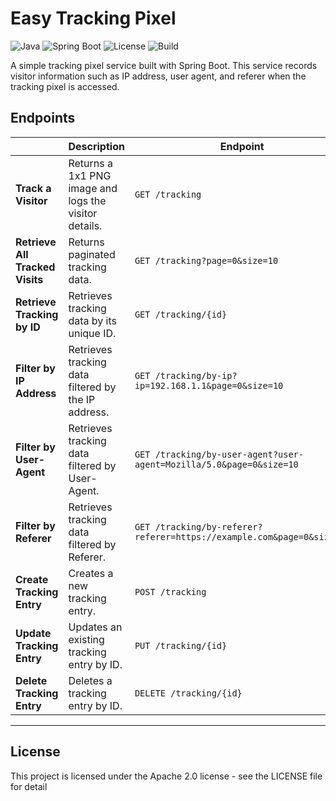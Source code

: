 # Easy Tracking Pixel

![Java](https://img.shields.io/badge/Java-21-blue)
![Spring Boot](https://img.shields.io/badge/Spring_Boot-3.2.2-green)
![License](https://img.shields.io/badge/License-Apache2-yellow)
![Build](https://img.shields.io/badge/Build-Maven-red)

A simple tracking pixel service built with Spring Boot. This service records visitor information such as IP address, user agent, and referer when the tracking pixel is accessed.

## Endpoints
|         | Description                          | Endpoint   |
|---------------|----------------------------------|------|
| **Track a Visitor**           | Returns a 1x1 PNG image and logs the visitor details. | `GET /tracking` |
| **Retrieve All Tracked Visits** | Returns paginated tracking data. | `GET /tracking?page=0&size=10` |
| **Retrieve Tracking by ID**     | Retrieves tracking data by its unique ID. | `GET /tracking/{id}` |
| **Filter by IP Address**        | Retrieves tracking data filtered by the IP address. | `GET /tracking/by-ip?ip=192.168.1.1&page=0&size=10` |
| **Filter by User-Agent**        | Retrieves tracking data filtered by User-Agent. | `GET /tracking/by-user-agent?user-agent=Mozilla/5.0&page=0&size=10` |
| **Filter by Referer**           | Retrieves tracking data filtered by Referer. | `GET /tracking/by-referer?referer=https://example.com&page=0&size=10` |
| **Create Tracking Entry**       | Creates a new tracking entry. | `POST /tracking` |
| **Update Tracking Entry**       | Updates an existing tracking entry by ID. | `PUT /tracking/{id}` |
| **Delete Tracking Entry**       | Deletes a tracking entry by ID. | `DELETE /tracking/{id}` |

---

## License

This project is licensed under the  Apache 2.0 license - see the LICENSE file for detail
